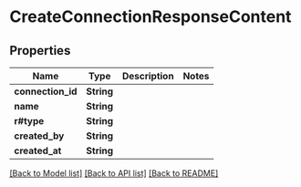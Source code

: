 # CreateConnectionResponseContent

## Properties

Name | Type | Description | Notes
------------ | ------------- | ------------- | -------------
**connection_id** | **String** |  | 
**name** | **String** |  | 
**r#type** | **String** |  | 
**created_by** | **String** |  | 
**created_at** | **String** |  | 

[[Back to Model list]](../README.md#documentation-for-models) [[Back to API list]](../README.md#documentation-for-api-endpoints) [[Back to README]](../README.md)


